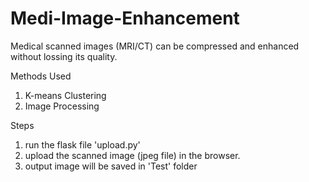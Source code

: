 # Medi-Image-Enhancement
Medical scanned images (MRI/CT) can be compressed and enhanced without lossing its quality.

Methods Used
1. K-means Clustering
2. Image Processing

Steps

1. run the flask file 'upload.py'
2. upload the scanned image (jpeg file) in the browser.
3. output image will be saved in 'Test' folder
